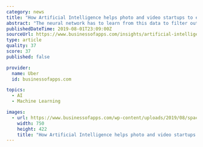 ```yaml
---
category: news
title: "How Artificial Intelligence helps photo and video startups to expand"
abstract: "The neural network has to learn from this data to filter out people ... web development professionals, artificial intelligence, machine learning and blockchain application development team who have built and delivered 2500+ mobile apps over the 7 years ..."
publishedDateTime: 2019-08-01T23:09:00Z
sourceUrl: https://www.businessofapps.com/insights/artificial-intelligence-photo-video-startups/
type: article
quality: 37
score: 37
published: false

provider:
  name: Uber
  id: businessofapps.com

topics:
  - AI
  - Machine Learning

images:
  - url: https://www.businessofapps.com/wp-content/uploads/2019/08/space-o_artificialintelligence_cover.jpg
    width: 750
    height: 422
    title: "How Artificial Intelligence helps photo and video startups to expand"
---
```

